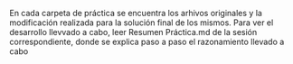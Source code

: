 En cada carpeta de práctica se encuentra los arhivos originales y la modificación realizada para la solución final de los mismos. Para ver el desarrollo llevvado a cabo, leer Resumen Práctica.md de la sesión correspondiente, donde se explica paso a paso el razonamiento llevado a cabo